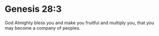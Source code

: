 # Genesis 28:3

God Almighty bless you and make you fruitful and multiply you, that you may become a company of peoples.
